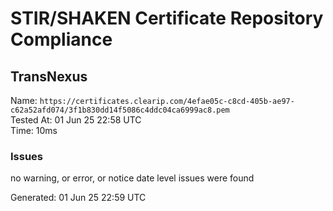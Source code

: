 # STIR/SHAKEN Certificate Repository Compliance

## TransNexus

Name: `https://certificates.clearip.com/4efae05c-c8cd-405b-ae97-c62a52afd074/3f1b830dd14f5086c4ddc04ca6999ac8.pem`\
Tested At: 01 Jun 25 22:58 UTC\
Time: 10ms

### Issues

no warning, or error, or notice date level issues were found

Generated: 01 Jun 25 22:59 UTC